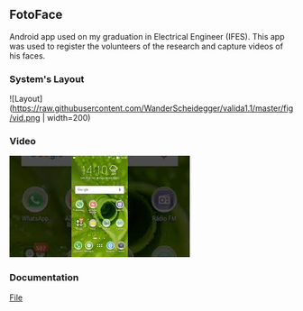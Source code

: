 ## FotoFace

Android app used on my graduation in Electrical Engineer (IFES). This app was used to register the volunteers of the research and capture videos of his faces.

### System's Layout
![Layout](https://raw.githubusercontent.com/WanderScheidegger/valida1.1/master/fig/vid.png | width=200)

### Video
[![Link to my YouTube video!](https://raw.githubusercontent.com/WanderScheidegger/valida1.1/master/fig/mq1.jpg)](https://youtu.be/hIpiGwvBnHA)

### Documentation
[File](https://raw.githubusercontent.com/WanderScheidegger/valida1.1/master/tcc_wander_final.pdf)
